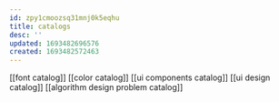 ```yaml
---
id: zpy1cmoozsq31mnj0k5eqhu
title: catalogs
desc: ''
updated: 1693482696576
created: 1693482572463
---
```


[[font catalog]]
[[color catalog]]
[[ui components catalog]]
[[ui design catalog]]
[[algorithm design problem catalog]]
